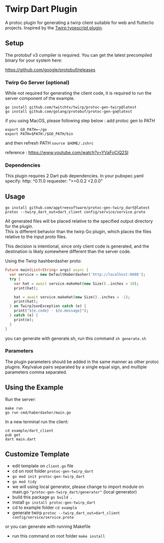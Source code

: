# Twirp Dart Plugin

A protoc plugin for generating a twirp client suitable for web and flutter/io projects. Inspired by the [Twirp typescript plugin](https://github.com/larrymyers/protoc-gen-twirp_typescript).

## Setup

The protobuf v3 compiler is required. You can get the latest precompiled binary for your system here:

https://github.com/google/protobuf/releases

### Twirp Go Server (optional)

While not required for generating the client code, it is required to run the server component of the example.

    go install github.com/twitchtv/twirp/protoc-gen-twirp@latest
    go install github.com/golang/protobuf/protoc-gen-go@latest

if you using MacOS, please following step below :
add protoc gen to PATH
```
export GO_PATH=~/go
export PATH=$PATH:/$GO_PATH/bin
```

and then refresh PATH
```source $HOME/.zshrc```

reference : https://www.youtube.com/watch?v=YVaFoCiQ2SI
    
### Dependencies

This plugin requires 2 Dart pub dependencies. In your pubspec.yaml specify:
  http: ^0.11.0
  requester: ">=0.0.2 <2.0.0"


## Usage

    go install github.com/apptreesoftware/protoc-gen-twirp_dart@latest
    protoc --twirp_dart_out=dart_client config/service/service.proto 
    
All generated files will be placed relative to the specified output directory for the plugin.  
This is different behavior than the twirp Go plugin, which places the files relative to the input proto files.

This decision is intentional, since only client code is generated, and the destination is likely somewhere different
than the server code.

Using the Twirp hashberdasher proto:
    
```dart
Future main(List<String> args) async {
  var service = new DefaultHaberdasher('http://localhost:8080');
  try {
    var hat = await service.makeHat(new Size()..inches = 10);
    print(hat);

    hat = await service.makeHat(new Size()..inches = -1);
    print(hat);
  } on TwirpJsonException catch (e) {
    print("${e.code} - ${e.message}");
  } catch (e) {
    print(e);
  }
}
```

you can generate with generate.sh, run this command `sh generate.sh`
    
### Parameters

The plugin parameters should be added in the same manner as other protoc plugins. 
Key/value pairs separated by a single equal sign, and multiple parameters comma separated.

## Using the Example

Run the server:

    make run
    go run cmd/haberdasher/main.go
     
In a new terminal run the client:
 
    cd example/dart_client
    pub get
    dart main.dart


## Customize Template
- edit template on `client.go` file
- cd on root folder `protoc-gen-twirp_dart`
- `go mod init protoc-gen-twirp_dart`
- `go mod tidy`
- we will using local generator, please change to import module on main.go `"protoc-gen-twirp_dart/generator"` (local generator)
- build this package `go build .`
- install `go install protoc-gen-twirp_dart`    
- cd to example folder `cd example`
- generate twirp `protoc --twirp_dart_out=dart_client config/service/service.proto`

or you can generate with running Makefile
- run this command on root folder `make install`